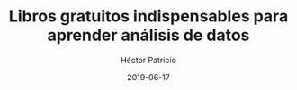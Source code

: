 ---
title: "Libros gratuitos indispensables para aprender análisis de datos"
date: 2019-06-17
author: Héctor Patricio
tags:
categories: 
comments: true
excerpt: "Escribe aquí un buen resumen de tu artículo"
header:
  overlay_image: #image
---